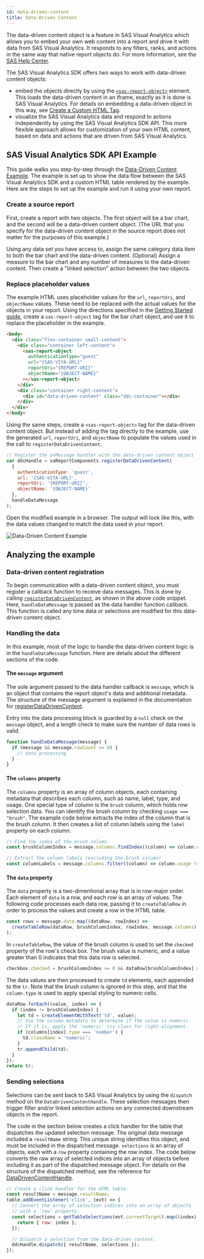 ```yaml
---
id: data-driven-content
title: Data-Driven Content
---
```


The data-driven content object is a feature in SAS Visual Analytics which allows you to embed your own web content into
a report and drive it with data from SAS Visual Analytics. It responds to any filters, ranks, and actions in the same
way that native report objects do. For more information, see the
<a target="_blank" href="https://documentation.sas.com/?cdcId=vacdc&cdcVersion=default&docsetId=varef&docsetTarget=n109mqtyl6quiun1mwfgtcn2s68b.htm">SAS Help Center</a>.

The SAS Visual Analytics SDK offers two ways to work with data-driven content objects:

- embed the objects directly by using the [`<sas-report-object>`](api/SASReportObjectElement.md) element. This loads the
  data-driven content in an iframe, exactly as it is done is SAS Visual Analytics. For details on embedding a
  data-driven object in this way, see [Create a Custom HTML Tag](getting-started.md#create-a-custom-html-tag).
- visualize the SAS Visual Analytics data and respond to actions independently by using the SAS Visual Analytics SDK
  API. This more flexible approach allows for customization of your own HTML content, based on data and actions that are
  driven from SAS Visual Analytics.

## SAS Visual Analytics SDK API Example

This guide walks you step-by-step through the
<a target="_blank" href="https://github.com/sassoftware/visual-analytics-sdk/blob/master/examples/registerDataDrivenContent.html">Data-Driven
Content Example</a>. The example is set up to show the data flow between the SAS Visual Analytics SDK and a custom HTML table rendered by the
example. Here are the steps to set up the example and run it using your own report.

### Create a source report

First, create a report with two objects. The first object will be a bar chart, and the second will be a data-driven
content object. (The URL that you specify for the data-driven content object in the source report does not matter for
the purposes of this example.)

Using any data set you have access to, assign the same category data item to both the bar chart and the data-driven
content. (Optional) Assign a measure to the bar chart and any number of measures to the data-driven content. Then create
a "linked selection" action between the two objects.

### Replace placeholder values

The example HTML uses placeholder values for the `url`, `reportUri`, and `objectName` values. These need to be replaced
with the actual values for the objects in your report. Using the directions specified in the
[Getting Started guide](getting-started.md#create-a-custom-html-tag), create a `sas-report-object` tag for the bar chart
object, and use it to replace the placeholder in the example.

```html
<body>
  <div class="flex-container small-content">
    <div class="container left-content">
      <sas-report-object
        authenticationType="guest"
        url="{SAS-VIYA-URL}"
        reportUri="{REPORT-URI}"
        objectName="{OBJECT-NAME}"
      ></sas-report-object>
    </div>
    <div class="container right-content">
      <div id="data-driven-content" class="ddc-container"></div>
    </div>
  </div>
</body>
```

Using the same steps, create a `<sas-report-object>` tag for the data-driven content object. But instead of
adding the tag directly to the example, use the generated `url`, `reportUri`, and `objectName` to populate the values
used in the call to `registerDataDrivenContent`.

```javascript
// Register the onMessage handler with the data-driven content object
var ddcHandle = vaReportComponents.registerDataDrivenContent(
  {
    authenticationType: 'guest',
    url: '{SAS-VIYA-URL}',
    reportUri: '{REPORT-URI}',
    objectName: '{OBJECT-NAME}'
  },
  handleDataMessage
);
```

Open the modified example in a browser. The output will look like this, with the data values changed to match the data
used in your report.

![Data-Driven Content Example](assets/data-driven-content.png)

## Analyzing the example

### Data-driven content registration

To begin communication with a data-driven content object, you must register a callback function to receive data
messages. This is done by calling [`registerDataDrivenContent`](api/registerDataDrivenContent.md), as shown in the above
code snippet. Here, `handleDataMessage` is passed as the data handler function callback. This function is called any
time data or selections are modified for this data-driven content object.

### Handling the data

In this example, most of the logic to handle the data-driven content logic is in the `handleDataMessage` function. Here
are details about the different sections of the code.

#### The `message` argument

The sole argument passed to the data handler callback is `message`, which is an object that contains the report object's
data and additional metadata. The structure of the message argument is explained in the documentation for
[registerDataDrivenContent](api/registerDataDrivenContent.md).

Entry into the data processing block is guarded by a `null` check on the `message` object, and a length check to make
sure the number of data rows is valid.

```javascript
function handleDataMessage(message) {
  if (message && message.rowCount >= 0) {
    // data processing
  }
}
```

#### The `columns` property

The `columns` property is an array of column objects, each containing metadata that describes each column, such as name,
label, type, and usage. One special type of column is the `brush` column, which holds row selection data. You can
identify the brush column by checking `usage === "brush"`. The example code below extracts the index of the column that
is the brush column. It then creates a list of column labels using the `label` property on each column.

```javascript
// Find the index of the brush column
const brushColumnIndex = message.columns.findIndex((column) => column.usage === 'brush');

// Extract the column labels (excluding the brush column)
const columnLabels = message.columns.filter((column) => column.usage !== 'brush').map((column) => column.label);
```

#### The `data` property

The `data` property is a two-dimentional array that is in row-major order. Each element of `data` is a row, and each row
is an array of values. The following code processes each data row, passing it to `createTableRow` in order to process
the values and create a row in the HTML table.

```javascript
const rows = message.data.map((dataRow, rowIndex) =>
  createTableRow(dataRow, brushColumnIndex, rowIndex, message.columns)
);
```

In `createTableRow`, the value of the brush column is used to set the `checked` property of the row's check box. The
brush value is numeric, and a value greater than 0 indicates that this data row is selected.

```javascript
checkbox.checked = brushColumnIndex >= 0 && dataRow[brushColumnIndex] > 0;
```

The data values are then processed to create `td` elements, each appended to the `tr`. Note that the brush column is
ignored in this step, and that the `column.type` is used to apply special styling to numeric cells.

```javascript
dataRow.forEach((value, index) => {
  if (index != brushColumnIndex) {
    let td = createElementWithText('td', value);
    // Use the column metadata to determine if the value is numeric.
    // If it is, apply the 'numeric' css class for right-alignment.
    if (columns[index].type === 'number') {
      td.className = 'numeric';
    }
    tr.appendChild(td);
  }
});
return tr;
```

### Sending selections

Selections can be sent back to SAS Visual Analytics by using the `dispatch` method on the `DataDrivenContentHandle`.
These selection messages then trigger filter and/or linked selection actions on any connected downstream objects in the
report.

The code in the section below creates a click handler for the table that dispatches the updated selection message. The
original data message included a `resultName` string. This unique string identifies this object, and must be included in
the dispatched message. `selections` is an array of objects, each with a `row` property containing the row index. The
code below converts the raw array of selected indices into an array of objects before including it as part of the
dispatched message object. For details on the structure of the dispatched method, see the reference for
[DataDrivenContentHandle](api/DataDrivenContentHandle.md#dispatchmessage-object-void).

```javascript
// Create a click handler for the HTML table.
const resultName = message.resultName;
table.addEventListener('click', (evt) => {
  // Convert the array of selection indices into an array of objects
  // with a 'row' property.
  const selections = getTableSelections(evt.currentTarget).map((index) => {
    return { row: index };
  });

  // Dispatch a selection from the data-driven content.
  ddcHandle.dispatch({ resultName, selections });
});
```
